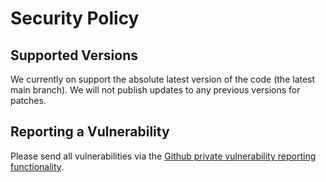 # Security Policy

## Supported Versions

We currently on support the absolute latest version of the code (the latest main branch). We will not publish updates to any previous versions for patches.

## Reporting a Vulnerability

Please send all vulnerabilities via the [Github private vulnerability reporting functionality](https://github.com/sysadminsjournal/LinkGoblin/security/advisories/new).
